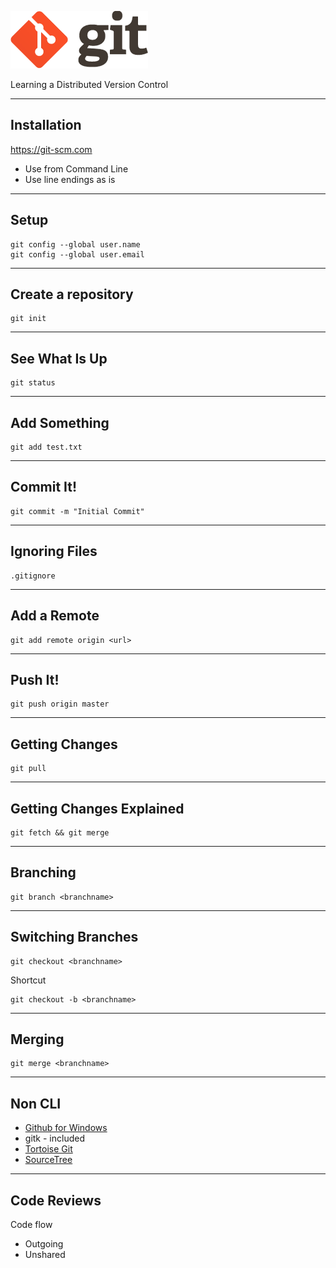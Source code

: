 ![Git Logo](images/logo.png)

Learning a Distributed Version Control


---

## Installation 

https://git-scm.com

  - Use from Command Line
  - Use line endings as is

---

## Setup

    git config --global user.name
    git config --global user.email

---

## Create a repository

    git init

---

## See What Is Up

    git status

---

## Add Something

    git add test.txt

---

## Commit It!

    git commit -m "Initial Commit"

---

## Ignoring Files

    .gitignore

---

## Add a Remote

    git add remote origin <url>

---

## Push It!

    git push origin master

---

## Getting Changes

    git pull

---

## Getting Changes Explained

    git fetch && git merge 
  
---

## Branching

    git branch <branchname>

---

## Switching Branches

    git checkout <branchname>

Shortcut

    git checkout -b <branchname>

---

## Merging
  
    git merge <branchname>

---

## Non CLI

- [Github for Windows](windows.github.com)
- gitk - included
- [Tortoise Git](http://code.google.com/p/tortoisegit)
- [SourceTree](http://www.sourcetreeapp.com)

---

## Code Reviews

Code flow

  - Outgoing
  - Unshared





